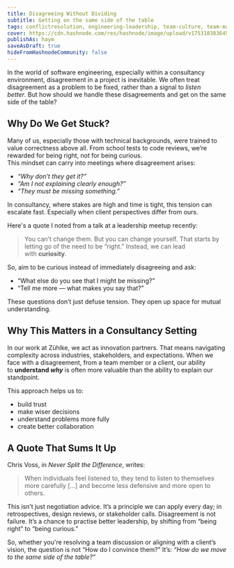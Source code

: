 ```yaml
---
title: Disagreeing Without Dividing
subtitle: Getting on the same side of the table
tags: conflictresolution, engineering-leadership, team-culture, team-management, alignment, software-engineering
cover: https://cdn.hashnode.com/res/hashnode/image/upload/v1753183836454/o1wbYgDja.jpg?auto=format
publishAs: haym
saveAsDraft: true
hideFromHashnodeCommunity: false
---
```


In the world of software engineering, especially within a consultancy environment, disagreement in a project is inevitable. We often treat disagreement as a problem to be fixed, rather than a signal to _listen better_. But how should we handle these disagreements and get on the same side of the table? 

## Why Do We Get Stuck?

Many of us, especially those with technical backgrounds, were trained to value correctness above all. From school tests to code reviews, we’re rewarded for being right, not for being curious.  
This mindset can carry into meetings where disagreement arises:

- _“Why don’t they get it?”_
- _“Am I not explaining clearly enough?”_
- _“They must be missing something.”_

In consultancy, where stakes are high and time is tight, this tension can escalate fast. Especially when client perspectives differ from ours.


Here's a quote I noted from a talk at a leadership meetup recently:

> You can’t change them. But you can change yourself. That starts by letting go of the need to be “right.” Instead, we can lead with **curiosity**.

So, aim to be curious instead of immediately disagreeing and ask:

- “What else do you see that I might be missing?”
- “Tell me more — what makes you say that?”

These questions don’t just defuse tension. They open up space for mutual understanding.

## Why This Matters in a Consultancy Setting

In our work at Zühlke, we act as innovation partners. That means navigating complexity across industries, stakeholders, and expectations. When we face with a disagreement, from a team member or a client, our ability to **understand _why_** is often more valuable than the ability to explain our standpoint.

This approach helps us to:

- build trust
- make wiser decisions
- understand problems more fully
- create better collaboration


## A Quote That Sums It Up

Chris Voss, in _Never Split the Difference_, writes:

> When individuals feel listened to, they tend to listen to themselves more carefully \[…\] and become less defensive and more open to others.

This isn’t just negotiation advice. It’s a principle we can apply every day; in retrospectives, design reviews, or stakeholder calls. Disagreement is not failure. It’s a chance to practise better leadership, by shifting from “being right” to “being curious.”

So, whether you're resolving a team discussion or aligning with a client’s vision, the question is not “How do I convince them?” It’s: _“How do we move to the same side of the table?”_